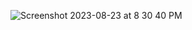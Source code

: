 
![Screenshot 2023-08-23 at 8 30 40 PM](https://github.com/SimonasTamkevicius/Weather-Mobile-App/assets/106757183/82fa6656-e3d6-4e4c-b06b-528862b2a33d)

